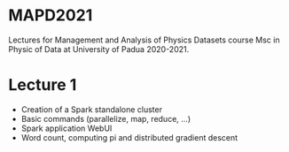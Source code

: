 # MAPD2021

Lectures for Management and Analysis of Physics Datasets course Msc in Physic of Data at University of Padua 2020-2021.

# Lecture 1

* Creation of a Spark standalone cluster
* Basic commands (parallelize, map, reduce, ...)
* Spark application WebUI
* Word count, computing pi and distributed gradient descent
